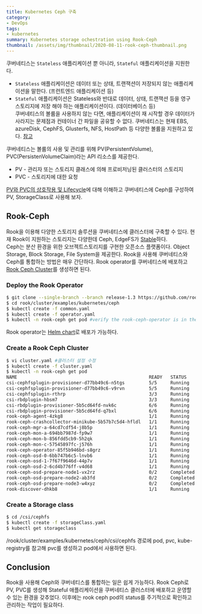 ```yaml
---
title: Kubernetes Ceph 구축
category: 
- DevOps
tags:
- kubernetes
summary: Kubernetes storage ochestration using Rook-Ceph
thumbnail: /assets/img/thumbnail/2020-08-11-rook-ceph-thumbnail.png
---
```

쿠버네티스는 `Stateless` 애플리케이션 뿐 아니라, `Stateful` 애플리케이션을 지원한다.
- `Stateless` 애플리케이션은 데이터 또는 상태, 트랜잭션이 저장되지 않는 애플리케이션을 말한다. (프런트엔드 애플리케이션 등)
- `Stateful` 애플리케이션은 Stateless와 반대로 데이터, 상태, 트랜잭션 등을 영구 스토리지에 저장 해야 하는 애플리케이션이다. (데이터베이스 등)  
쿠버네티스의 볼륨을 사용하지 않는 다면, 애플리케이션이 재 시작할 경우 데이터가 사라지는 문제점과 컨테이너 간 파일을 공유할 수 없다. 쿠버네티스는 현재 EBS, azureDisk, CephFS, Glusterfs, NFS, HostPath 등 다양한 볼륨을 지원하고 있다. [참고](https://kubernetes.io/docs/concepts/storage/volumes/)  

쿠버네티스는 볼륨의 사용 및 관리를 위해 PV(PersistentVolume), PVC(PersistenVolumeClaim)라는 API 리소스를 제공한다. 
- PV - 관리자 또는 스토리지 클래스에 의해 프로비저닝된 클러스터의 스토리지
- PVC - 스토리지에 대한 요청

[PV와 PVC의 상호작용 및 Lifecycle](https://kubernetes.io/docs/concepts/storage/persistent-volumes/)에 대해 이해하고 쿠버네티스에 Ceph를 구성하여 PV, StorageClass로 사용해 보자.

## Rook-Ceph
Rook을 이용해 다양한 스토리지 솔루션을 쿠버네티스에 클러스터에 구축할 수 있다. 현재 Rook이 지원하는 스토리지는 다양한데 Ceph, EdgeFS가 [Stable](https://github.com/rook/rook)하다.  
Ceph는 분산 환경을 위한 오브젝트스토리지를 구현한 오픈소스 플랫폼이다. Object Storage, Block Storage, File System을 제공한다.
Rook을 사용해 쿠버네티스와 Ceph를 통합하는 방법은 매우 간단하다. Rook operator를 쿠버네티스에 배포하고 [Rook Ceph Cluster]((https://rook.io/docs/rook/v1.3/ceph-quickstart.html))를 생성하면 된다.

### Deploy the Rook Operator
```bash
$ git clone --single-branch --branch release-1.3 https://github.com/rook/rook.git
$ cd rook/cluster/examples/kubernetes/ceph
$ kubectl create -f common.yaml
$ kubectl create -f operator.yaml
$ kubectl -n rook-ceph get pod #verify the rook-ceph-operator is in the `Running` state before proceeding
```
Rook operator는 [Helm chart](https://rook.io/docs/rook/v1.3/helm-operator.html)로 배포가 가능하다.

### Create a Rook Ceph Cluster
```bash
$ vi cluster.yaml #클러스터 설정 수정
$ kubectl create -f cluster.yaml
$ kubectl -n rook-ceph get pod
NAME                                                 READY   STATUS      RESTARTS   AGE
csi-cephfsplugin-provisioner-d77bb49c6-n5tgs         5/5     Running     0          140s
csi-cephfsplugin-provisioner-d77bb49c6-v9rvn         5/5     Running     0          140s
csi-cephfsplugin-rthrp                               3/3     Running     0          140s
csi-rbdplugin-hbsm7                                  3/3     Running     0          140s
csi-rbdplugin-provisioner-5b5cd64fd-nvk6c            6/6     Running     0          140s
csi-rbdplugin-provisioner-5b5cd64fd-q7bxl            6/6     Running     0          140s
rook-ceph-agent-4zkg8                                1/1     Running     0          140s
rook-ceph-crashcollector-minikube-5b57b7c5d4-hfldl   1/1     Running     0          105s
rook-ceph-mgr-a-64cd7cdf54-j8b5p                     1/1     Running     0          77s
rook-ceph-mon-a-694bb7987d-fp9w7                     1/1     Running     0          105s
rook-ceph-mon-b-856fdd5cb9-5h2qk                     1/1     Running     0          94s
rook-ceph-mon-c-57545897fc-j576h                     1/1     Running     0          85s
rook-ceph-operator-85f5b946bd-s8grz                  1/1     Running     0          92m
rook-ceph-osd-0-6bb747b6c5-lnvb6                     1/1     Running     0          23s
rook-ceph-osd-1-7f67f9646d-44p7v                     1/1     Running     0          24s
rook-ceph-osd-2-6cd4b776ff-v4d68                     1/1     Running     0          25s
rook-ceph-osd-prepare-node1-vx2rz                    0/2     Completed   0          60s
rook-ceph-osd-prepare-node2-ab3fd                    0/2     Completed   0          60s
rook-ceph-osd-prepare-node3-w4xyz                    0/2     Completed   0          60s
rook-discover-dhkb8                                  1/1     Running     0          140s
```

### Create a Storage class
```bash
$ cd /csi/cephfs
$ kubectl create -f storageClass.yaml
$ kubectl get storageclass
```
/rook/cluster/examples/kubernetes/ceph/csi/cephfs 경로에 pod, pvc, kube-registry를 참고해 pvc를 생성하고 pod에서 사용하면 된다.

## Conclusion
Rook을 사용해 Ceph와 쿠버네티스를 통합하는 일은 쉽게 가능하다. Rook Ceph로 PV, PVC를 생성해 Stateful 애플리케이션을 쿠버네티스 클러스터에 배포하고 운영할 수 있는 환경을 갖추었다.
이후에는 rook ceph pod의 status를 주기적으로 확인하고 관리하는 작업이 필요하다.